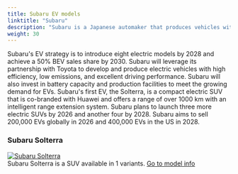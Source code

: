 ```yaml
---
title: Subaru EV models
linktitle: "Subaru"
description: "Subaru is a Japanese automaker that produces vehicles with advanced technology, impressive performance, and intelligent features. Subaru is known for its permanent all-wheel drive system, boxer engine, and EyeSight driver assistance system. Subaru also has a strong reputation for safety, reliability, and durability."
weight: 30
---
```

<!-- markdownlint-disable MD033 -->
<!-- markdownlint-disable MD010 -->
 Subaru's EV strategy is to introduce eight electric models by 2028 and achieve a 50% BEV sales share by 2030. Subaru will leverage its partnership with Toyota to develop and produce electric vehicles with high efficiency, low emissions, and excellent driving performance. Subaru will also invest in battery capacity and production facilities to meet the growing demand for EVs. Subaru's first EV, the Solterra, is a compact electric SUV that is co-branded with Huawei and offers a range of over 1000 km with an intelligent range extension system. Subaru plans to launch three more electric SUVs by 2026 and another four by 2028. Subaru aims to sell 200,000 EVs globally in 2026 and 400,000 EVs in the US in 2028.

<div class="container shadow p-3 mb-5 bg-body-tertiary rounded border">
<h3> Subaru Solterra</h3>
	<div class="row">
		<div class="col col-12 col-md-6">
			<a href="solterra"><img src="https://media.evkx.net/multimedia/models/subaru/solterra/solterra_awd/main_1_st.jpeg" class="img-fluid" alt="Subaru Solterra" ></a>
		</div>
		<div class="col col-12 col-md-6">
Subaru Solterra is a SUV available in 1 variants.
<a href="solterra">Go to model info</a>
		</div>
	</div>
</div>
